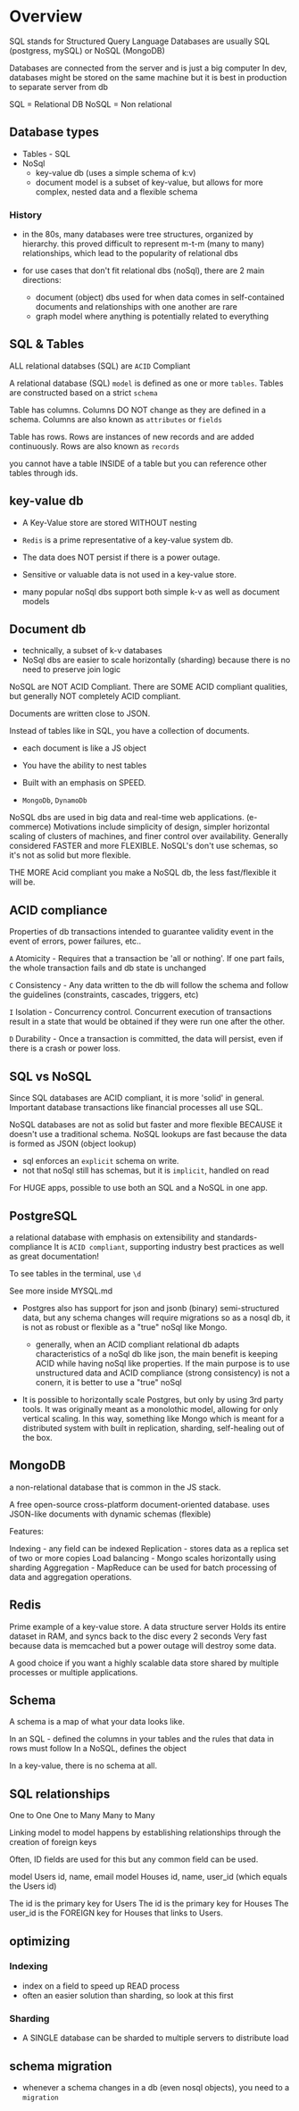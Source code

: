 # Overview

SQL stands for Structured Query Language
Databases are usually SQL (postgress, mySQL) or NoSQL (MongoDB)

Databases are connected from the server and is just a big computer
In dev, databases might be stored on the same machine but it is best in production to separate server from db

SQL = Relational DB
NoSQL = Non relational

## Database types

- Tables - SQL
- NoSql
  - key-value db (uses a simple schema of k:v)
  - document model is a subset of key-value, but allows for more
    complex, nested data and a flexible schema

### History

- in the 80s, many databases were tree structures, organized by hierarchy.
  this proved difficult to represent m-t-m (many to many) relationships, which
  lead to the popularity of relational dbs

- for use cases that don't fit relational dbs (noSql), there are 2 main directions:
  - document (object) dbs used for when data comes in self-contained documents and
    relationships with one another are rare
  - graph model where anything is potentially related to everything

## SQL & Tables

ALL relational databses (SQL) are `ACID` Compliant

A relational database (SQL) `model` is defined as one or more `tables`.
Tables are constructed based on a strict `schema`

Table has columns. Columns DO NOT change as they are defined in a schema.
Columns are also known as `attributes` or `fields`

Table has rows. Rows are instances of new records and are added continuously.
Rows are also known as `records`

you cannot have a table INSIDE of a table but you can reference other tables through ids.

## key-value db

- A Key-Value store are stored WITHOUT nesting
- `Redis` is a prime representative of a key-value system db.

- The data does NOT persist if there is a power outage.
- Sensitive or valuable data is not used in a key-value store.
- many popular noSql dbs support both simple k-v as well as document models

## Document db

- technically, a subset of k-v databases
- NoSql dbs are easier to scale horizontally (sharding) because there is no
  need to preserve join logic

NoSQL are NOT ACID Compliant.
There are SOME ACID compliant qualities, but generally NOT completely ACID compliant.

Documents are written close to JSON.

Instead of tables like in SQL, you have a collection of documents.

- each document is like a JS object
- You have the ability to nest tables
- Built with an emphasis on SPEED.

- `MongoDb`, `DynamoDb`

NoSQL dbs are used in big data and real-time web applications. (e-commerce)
Motivations include simplicity of design, simpler horizontal scaling of clusters of machines, and finer control over availability.
Generally considered FASTER and more FLEXIBLE.
NoSQL's don't use schemas, so it's not as solid but more flexible.

THE MORE Acid compliant you make a NoSQL db, the less fast/flexible it will be.

## ACID compliance

Properties of db transactions intended to guarantee validity event in the event of errors, power failures, etc..

`A` Atomicity - Requires that a transaction be 'all or nothing'. If one part fails, the whole transaction fails and db state is unchanged

`C` Consistency - Any data written to the db will follow the schema and follow the guidelines (constraints, cascades, triggers, etc)

`I` Isolation - Concurrency control. Concurrent execution of transactions result in a state that would be obtained if they were run one after the other.

`D` Durability - Once a transaction is committed, the data will persist, even if there is a crash or power loss.

## SQL vs NoSQL

Since SQL databases are ACID compliant, it is more 'solid' in general.
Important database transactions like financial processes all use SQL.

NoSQL databases are not as solid but faster and more flexible BECAUSE it doesn't use a traditional schema. NoSQL lookups are fast because the data is formed as JSON (object lookup)

- sql enforces an `explicit` schema on write.
- not that noSql still has schemas, but it is `implicit`, handled on read

For HUGE apps, possible to use both an SQL and a NoSQL in one app.

## PostgreSQL

a relational database with emphasis on extensibility and standards-compliance
It is `ACID compliant`, supporting industry best practices as well as great documentation!

To see tables in the terminal, use `\d`

See more inside MYSQL.md

- Postgres also has support for json and jsonb (binary) semi-structured data, but
  any schema changes will require migrations so as a nosql db, it is not as robust
  or flexible as a "true" noSql like Mongo.

  - generally, when an ACID compliant relational db adapts characteristics
    of a noSql db like json, the main benefit is keeping ACID while having
    noSql like properties. If the main purpose is to use unstructured data
    and ACID compliance (strong consistency) is not a conern, it is better
    to use a "true" noSql

- It is possible to horizontally scale Postgres, but only by using 3rd party
  tools. It was originally meant as a monolothic model, allowing for only
  vertical scaling. In this way, something like Mongo which is meant for a
  distributed system with built in replication, sharding, self-healing out
  of the box.

## MongoDB

a non-relational database that is common in the JS stack.

A free open-source cross-platform document-oriented database.
uses JSON-like documents with dynamic schemas (flexible)

Features:

Indexing - any field can be indexed
Replication - stores data as a replica set of two or more copies
Load balancing - Mongo scales horizontally using sharding
Aggregation - MapReduce can be used for batch processing of data and aggregation operations.

## Redis

Prime example of a key-value store.
A data structure server
Holds its entire dataset in RAM, and syncs back to the disc every 2 seconds
Very fast because data is memcached but a power outage will destroy some data.

A good choice if you want a highly scalable data store shared by multiple processes or multiple applications.

## Schema

A schema is a map of what your data looks like.

In an SQL - defined the columns in your tables and the rules that data in rows must follow
In a NoSQL, defines the object

In a key-value, there is no schema at all.

## SQL relationships

One to One
One to Many
Many to Many

Linking model to model happens by establishing relationships through the creation of foreign keys

Often, ID fields are used for this but any common field can be used.

model Users id, name, email
model Houses id, name, user_id (which equals the Users id)

The id is the primary key for Users
The id is the primary key for Houses
The user_id is the FOREIGN key for Houses that links to Users.

## optimizing

### Indexing

- index on a field to speed up READ process
- often an easier solution than sharding, so look at this first

### Sharding

- A SINGLE database can be sharded to multiple servers to distribute load

## schema migration

- whenever a schema changes in a db (even nosql objects), you need to a `migration`
